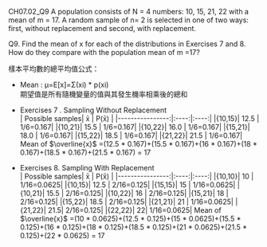 CH07.02_Q9
A population consists of N = 4 numbers: 10, 15, 21, 22 with a mean of m = 17. 
A random sample of n= 2 is selected in one of two ways: first, without replacement and second, with replacement.  

Q9. Find the mean of x for each of the distributions in Exercises 7 and 8.
How do they compare with the population mean of m =17?

樣本平均數的總平均值公式：   
- Mean : μ=E[x]=Σ(xi) * p(xi)  
  期望值是所有隨機變量的值與其發生機率相乘後的總和 
  
- Exercises 7 . Sampling Without Replacement  
| Possible samples|   x̄ |      P(x̄) | 
|----------------:|:----:|:----:|
|{10,15}| 12.5 | 1/6=0.167|
|{10,21}|  15.5 | 1/6=0.167|
|{10,22}|  16.0 | 1/6=0.167|
|{15,21}|  18.0 | 1/6=0.167|
|{15,22}|  18.5 | 1/6=0.167|
|{21,22}|  21.5 | 1/6=0.167|
 Mean of $\overline{x}$  =(12.5 * 0.167)+(15.5 * 0.167)+(16 * 0.167)+(18 * 0.167)+(18.5 * 0.167)+(21.5 * 0.167)  = 17  


- Exercises 8. Sampling With Replacement  
| Possible samples|   x̄ |      P(x̄) | 
|----------------:|:----:|:----:|
|{10,10}| 10 | 1/16=0.0625|
|{10,15}| 12.5 | 2/16=0.125|
|{15,15}| 15 | 1/16=0.0625|
|{10,21}| 15.5 | 2/16=0.125|
|{10,22}| 16 | 2/16=0.125|
|{15,21}| 18 | 2/16=0.125|
|{15,22}| 18.5 | 2/16=0.125|
|{21,21}| 21 | 1/16=0.0625|
|{21,22}| 21.5| 2/16=0.125|
|{22,22}| 22| 1/16=0.0625|
Mean of $\overline{x}$  =(10 * 0.0625)+(12.5 * 0.125)+(15 * 0.0625)+(15.5 * 0.125)+(16 * 0.125)+(18 * 0.125)+(18.5 * 0.125)+(21 * 0.0625)+(21.5 * 0.125)+(22 * 0.0625)  = 17  

